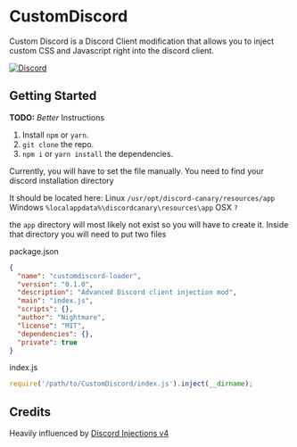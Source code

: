 # CustomDiscord

Custom Discord is a Discord Client modification that allows you to inject custom CSS and Javascript right into the discord client.

[![Discord](https://img.shields.io/discord/396365477942657030.svg?style=for-the-badge&label=Discord&logo=discord)](https://discord.gg/MkQ6Cpw)

## Getting Started

**TODO:** _Better_ Instructions

1. Install `npm` or `yarn`.
2. `git clone` the repo.
3. `npm i` or `yarn install` the dependencies.

Currently, you will have to set the file manually.
You need to find your discord installation directory

It should be located here:
Linux `/usr/opt/discord-canary/resources/app`
Windows `%localappdata%\discordcanary\resources\app`
OSX `?`

the `app` directory will most likely not exist so you will have to create it. Inside that directory you will need to put two files

package.json

```json
{
  "name": "customdiscord-loader",
  "version": "0.1.0",
  "description": "Advanced Discord client injection mod",
  "main": "index.js",
  "scripts": {},
  "author": "Nightmare",
  "license": "MIT",
  "dependencies": {},
  "private": true
}
```

index.js

```js
require('/path/to/CustomDiscord/index.js').inject(__dirname);
```

## Credits

Heavily influenced by [Discord Injections v4](https://github.com/DiscordInjections/DiscordInjections/tree/v4)
